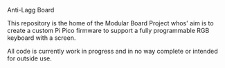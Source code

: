 Anti-Lagg Board

This repository is the home of the Modular Board Project whos' aim is to create a custom Pi Pico firmware to support a fully programmable RGB keyboard with a screen.

All code is currently work in progress and in no way complete or intended for outside use.